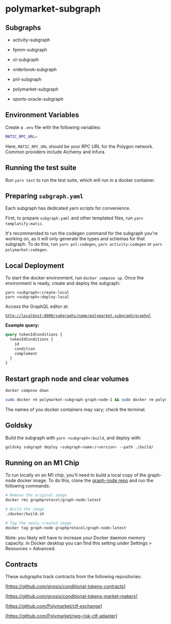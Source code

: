 # polymarket-subgraph

## Subgraphs

* activity-subgraph

* fpmm-subgraph

* oi-subgraph

* orderbook-subgraph

* pnl-subgraph

* polymarket-subgraph

* sports-oracle-subgraph

## Environment Variables

Create a `.env` file with the following variables:

```bash
MATIC_RPC_URL=
```

Here, `MATIC_RPC_URL` should be your RPC URL for the Polygon network. Common providers include Alchemy and Infura.

## Running the test suite

Run `yarn test` to run the test suite, which will run in a docker container.

## Preparing `subgraph.yaml`

Each subgraph has dedicated yarn scripts for convenience.

First, to prepare `subgraph.yaml` and other templated files, run `yarn templatify:matic`.

It's recommended to run the codegen command for the subgraph you're working on, as it will only generate the types and schemas for that subgraph. To do this, run `yarn pnl:codegen`, `yarn activity:codegen` or `yarn polymarket:codegen`.

## Local Deployment

To start the docker environment, run `docker compose up`. Once the environment is ready, create and deploy the subgraph:

```[bash]
yarn <subgraph>:create-local
yarn <subgraph>:deploy-local
```

Access the GraphQL editor at:

[`http://localhost:8000/subgraphs/name/polymarket-subgraph/graphql`](http://localhost:8000/subgraphs/name/polymarket-subgraph/graphql)

**Example query:**

```graphQL
query tokenIdConditions {
  tokenIdConditions {
    id
    condition
    complement
  }
}
```

## Restart graph node and clear volumes

```bash
docker compose down
```

```bash
sudo docker rm polymarket-subgraph-graph-node-1 && sudo docker rm polymarket-subgraph-ipfs-1 && sudo docker rm polymarket-subgraph-postgres-1 && sudo docker rm polymarket-subgraph-ganache-1
```

The names of you docker containers may vary; check the terminal.

## Goldsky

Build the subgraph with `yarn <subgraph>:build`, and deploy with:

```bash
goldsky subgraph deploy <subgraph-name>/<version> --path ./build/
```

## Running on an M1 Chip

To run locally on an M1 chip, you'll need to build a local copy of the graph-node docker image. To do this, clone the [graph-node repo](https://github.com/graphprotocol/graph-node) and run the following commands:

```bash
# Remove the original image
docker rmi graphprotocol/graph-node:latest

# Build the image
./docker/build.sh

# Tag the newly created image
docker tag graph-node graphprotocol/graph-node:latest
```

Note: you likely will have to increase your Docker daemon memory capacity. In Docker desktop you can find this setting under Settings > Resources > Advanced.

## Contracts

These subgraphs track contracts from the following repositories:

[https://github.com/gnosis/conditional-tokens-contracts]

[https://github.com/gnosis/conditional-tokens-market-makers]

[https://github.com/Polymarket/ctf-exchange]

[https://github.com/Polymarket/neg-risk-ctf-adapter]
